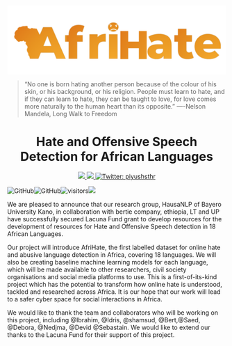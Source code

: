 <p align="center">
  <img align="center" src="assets/logo.png" />

> “No one is born hating another person because of the colour of his skin, or his background, or his religion. People must learn to hate, and if they can learn to hate, they can be taught to love, for love comes more naturally to the human heart than its opposite.” —-Nelson Mandela, Long Walk to Freedom 

  <h1 align="center">Hate and Offensive Speech Detection for African Languages</h1>
</p>

<!-- Badges -->
<p align="center">
  <a href="https://github.com/Afrihate/afrihate/issues">
    <img src="https://img.shields.io/github/issues/PiyushSuthar/github-readme-quotes?style=flat-square">
  </a>

  <a href="https://github.com/Afrihate/afrihate/pulls">
    <img src="https://img.shields.io/github/issues-pr/PiyushSuthar/github-readme-quotes?style=flat-square">
  </a>
  
  <a href="https://twitter.com/piyushsthr" target="_blank">
    <img alt="Twitter: piyushsthr" src="https://img.shields.io/twitter/follow/piyushsthr.svg?style=social" />
  </a>
</p>

<!-- Links 
<p align="center">
  <a href="https://quotes-github-readme.vercel.app/api" target="_blank">View Demo</a>
  <span> · </span>
  <a href="https://github.com/piyushsuthar/github-readme-quotes/issues" target="_blank">Report Bug</a>
</p>
-->


![GitHub](https://img.shields.io/github/license/hausaNLP/HausaNLP)![GitHub](https://img.shields.io/badge/license-CCBY-yellow)![visitors](https://visitor-badge.glitch.me/badge?page_id=hausanlp.NaijaSenti)[<img src="https://img.shields.io/badge/visit-our site-yellow.svg?logo=web">](https://hausanlp.org/) 





We are pleased to announce that our research group, HausaNLP of Bayero University Kano, in collaboration with bertie company, ethiopia, LT and UP have successfully secured Lacuna Fund grant to develop resources for the development of resources for Hate and Offensive Speech detection in 18 African Languages.


Our project will introduce AfriHate, the first labelled dataset for online hate and abusive language detection in Africa, covering 18 languages.  We will also be creating baseline machine learning models for each language, which will be made available to other researchers, civil society organisations and social media platforms to use. This is a first-of-its-kind project which has the potential to transform how online hate is understood, tackled and researched across Africa. It is our hope that our work will lead to a safer cyber space for social interactions in Africa.



We would like to thank the team and collaborators who will be working on this project, including @Ibrahim, @Idris, @shamsud, @Bert,@Saed, @Debora, @Nedjma, @Devid @Sebastain. We would like to extend our thanks to the Lacuna Fund for their support of this project. 
